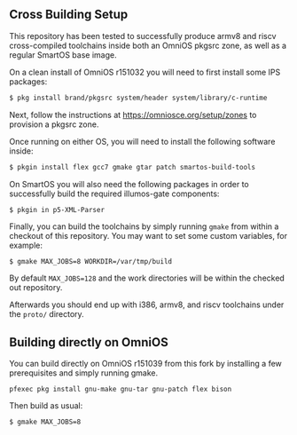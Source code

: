 ## Cross Building Setup

This repository has been tested to successfully produce armv8 and riscv
cross-compiled toolchains inside both an OmniOS pkgsrc zone, as well as
a regular SmartOS base image.

On a clean install of OmniOS r151032 you will need to first install some IPS
packages:

```bash
$ pkg install brand/pkgsrc system/header system/library/c-runtime
```

Next, follow the instructions at <https://omniosce.org/setup/zones> to
provision a pkgsrc zone.

Once running on either OS, you will need to install the following software
inside:

```bash
$ pkgin install flex gcc7 gmake gtar patch smartos-build-tools
```

On SmartOS you will also need the following packages in order to successfully
build the required illumos-gate components:

```bash
$ pkgin in p5-XML-Parser
```

Finally, you can build the toolchains by simply running `gmake` from within a
checkout of this repository.  You may want to set some custom variables, for
example:

```
$ gmake MAX_JOBS=8 WORKDIR=/var/tmp/build
```

By default `MAX_JOBS=128` and the work directories will be within the checked
out repository.

Afterwards you should end up with i386, armv8, and riscv toolchains under the
`proto/` directory.

## Building directly on OmniOS

You can build directly on OmniOS r151039 from this fork by installing a few
prerequisites and simply running gmake.

```
pfexec pkg install gnu-make gnu-tar gnu-patch flex bison
```

Then build as usual:

```
$ gmake MAX_JOBS=8
```
